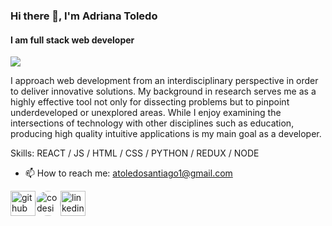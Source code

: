 ### Hi there 👋, I'm Adriana Toledo
#### I am full stack web developer 

<img src=https://user-images.githubusercontent.com/61773059/107457383-94373d00-6b17-11eb-927e-3cb0502f98ec.jpg>

I approach web development from an interdisciplinary perspective in order to deliver innovative solutions. My background in research serves me as a highly effective tool not only for dissecting problems but to pinpoint underdeveloped or unexplored areas. While I enjoy examining the intersections of technology with other disciplines such as education, producing high quality intuitive applications is my main goal as a developer. 

 

Skills:  REACT / JS / HTML / CSS / PYTHON / REDUX / NODE

- 📫 How to reach me: atoledosantiago1@gmail.com 


[<img src='https://cdn3.iconfinder.com/data/icons/social-network-round-gloss-shine/512/GitHub_Social-Network-Communicate-Page-Curl-Effect-Circle-Glossy-Shadow-Shine.png' alt='github' height='40'>](https://github.com/atoledo1)[<img src='https://cdn.dribbble.com/users/2077073/screenshots/6547756/codesignal.gif' alt='codesignal' height='40' style='border-radius: 50%'>](https://app.codesignal.com/profile/adriana_t2)[<img src='https://cdn3.iconfinder.com/data/icons/social-network-round-gloss-shine/512/LinkedIn_Social-Network-Communicate-Page-Curl-Effect-Circle-Glossy-Shadow-Shine.png' alt='linkedin' height='40'>](https://www.linkedin.com/in/ats2012/)

